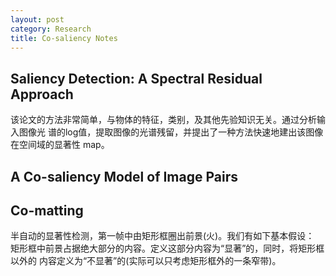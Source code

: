 ```yaml
---
layout: post
category: Research
title: Co-saliency Notes
---
```


## Saliency Detection: A Spectral Residual Approach

该论文的方法非常简单，与物体的特征，类别，及其他先验知识无关。通过分析输入图像光
谱的log值，提取图像的光谱残留，并提出了一种方法快速地建出该图像在空间域的显著性
map。

## A Co-saliency Model of Image Pairs


## Co-matting

半自动的显著性检测，第一帧中由矩形框圈出前景(火)。我们有如下基本假设：
矩形框中前景占据绝大部分的内容。定义这部分内容为“显著”的，同时，将矩形框以外的
内容定义为“不显著”的(实际可以只考虑矩形框外的一条窄带)。
